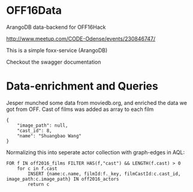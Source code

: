 # OFF16Data
ArangoDB data-backend for OFF16Hack

http://www.meetup.com/CODE-Odense/events/230846747/

This is a simple foxx-service (ArangoDB)

Checkout the swagger documentation



# Data-enrichment and Queries

Jesper munched some data from moviedb.org, and enriched the data we got from OFF.
Cast of films was added as array to each film

```
{
    "image_path": null,
    "cast_id": 8,
    "name": "Shuangbao Wang"
}
```

Normalizing this into seperate actor collection with graph-edges in AQL:

```
FOR f IN off2016_films FILTER HAS(f,"cast") && LENGTH(f.cast) > 0
    for c in f.cast
        INSERT {name:c.name, filmId:f._key, filmCastId:c.cast_id, image_path:c.image_path} IN off2016_actors
        return c
``` 
  
  
    
